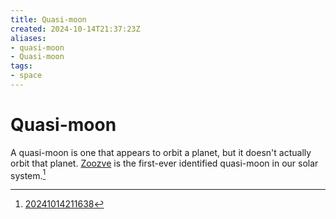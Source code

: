 ```yaml
---
title: Quasi-moon
created: 2024-10-14T21:37:23Z
aliases:
- quasi-moon
- Quasi-moon
tags:
- space
---
```


# Quasi-moon

A quasi-moon is one that appears to orbit a planet, but it doesn't actually orbit that planet. [Zoozve](zoozve.md) is the first-ever identified quasi-moon in our solar system.[^1]

[^1]: [20241014211638](../entries/20241014211638.md)
